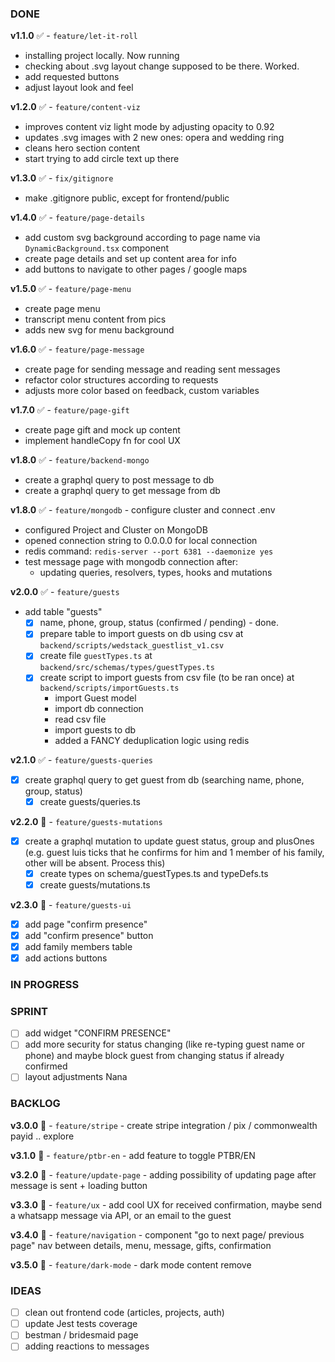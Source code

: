 ### DONE
**v1.1.0** ✅ - `feature/let-it-roll`
- installing project locally. Now running
- checking about .svg layout change supposed to be there. Worked.
- add requested buttons
- adjust layout look and feel

**v1.2.0** ✅ - `feature/content-viz`
- improves content viz light mode by adjusting opacity to 0.92
- updates .svg images with 2 new ones: opera and wedding ring
- cleans hero section content
- start trying to add circle text up there

**v1.3.0** ✅ - `fix/gitignore`
- make .gitignore public, except for frontend/public

**v1.4.0** ✅ - `feature/page-details`
- add custom svg background according to page name via `DynamicBackground.tsx` component
- create page details and set up content area for info
- add buttons to navigate to other pages / google maps

**v1.5.0** ✅ - `feature/page-menu`
- create page menu
- transcript menu content from pics
- adds new svg for menu background

**v1.6.0** ✅ - `feature/page-message`
- create page for sending message and reading sent messages
- refactor color structures according to requests
- adjusts more color based on feedback, custom variables

**v1.7.0** ✅ - `feature/page-gift`
- create page gift and mock up content
- implement handleCopy fn for cool UX

**v1.8.0** ✅ - `feature/backend-mongo`
- create a graphql query to post message to db
- create a graphql query to get message from db

**v1.8.0** ✅ - `feature/mongodb` - configure cluster and connect .env 
- configured Project and Cluster on MongoDB
- opened connection string to 0.0.0.0 for local connection
- redis command: `redis-server --port 6381 --daemonize yes`
- test message page with mongodb connection after:
    - updating queries, resolvers, types, hooks and mutations

**v2.0.0** ✅ - `feature/guests`
- add table "guests"
    - [x] name, phone, group, status (confirmed / pending) - done.
    - [x] prepare table to import guests on db using csv at `backend/scripts/wedstack_guestlist_v1.csv`
    - [x] create file `guestTypes.ts` at `backend/src/schemas/types/guestTypes.ts`
    - [x] create script to import guests from csv file (to be ran once) at `backend/scripts/importGuests.ts`
        - import Guest model
        - import db connection
        - read csv file
        - import guests to db
        - added a FANCY deduplication logic using redis

**v2.1.0** ✅ - `feature/guests-queries`
- [x] create graphql query to get guest from db (searching name, phone, group, status)
    - [x] create guests/queries.ts

**v2.2.0** 🔸 - `feature/guests-mutations`
- [x] create a graphql mutation to update guest status, group and plusOnes (e.g. guest luis ticks that he confirms for him and 1 member of his family, other will be absent. Process this)
    - [x] create types on schema/guestTypes.ts and typeDefs.ts
    - [x] create guests/mutations.ts

**v2.3.0** 🔸 - `feature/guests-ui`
- [x] add page "confirm presence"
- [x] add "confirm presence" button
- [x] add family members table
- [x] add actions buttons

### IN PROGRESS

### SPRINT

- [ ] add widget "CONFIRM PRESENCE"
- [ ] add more security for status changing (like re-typing guest name or phone) and maybe block guest from changing status if already confirmed
- [ ] layout adjustments Nana

### BACKLOG
**v3.0.0** 🔸 - `feature/stripe` - create stripe integration / pix / commonwealth payid .. explore

**v3.1.0** 🔸 - `feature/ptbr-en` - add feature to toggle PTBR/EN

**v3.2.0** 🔸 - `feature/update-page` - adding possibility of updating page after message is sent + loading button

**v3.3.0** 🔸 - `feature/ux` - add cool UX for received confirmation, maybe send a whatsapp message via API, or an email to the guest

**v3.4.0** 🔸 - `feature/navigation` - component "go to next page/ previous page" nav between details, menu, message, gifts, confirmation

**v3.5.0** 🔸 - `feature/dark-mode` - dark mode content remove

### IDEAS
- [ ] clean out frontend code (articles, projects, auth)
- [ ] update Jest tests coverage
- [ ] bestman / bridesmaid page
- [ ] adding reactions to messages
